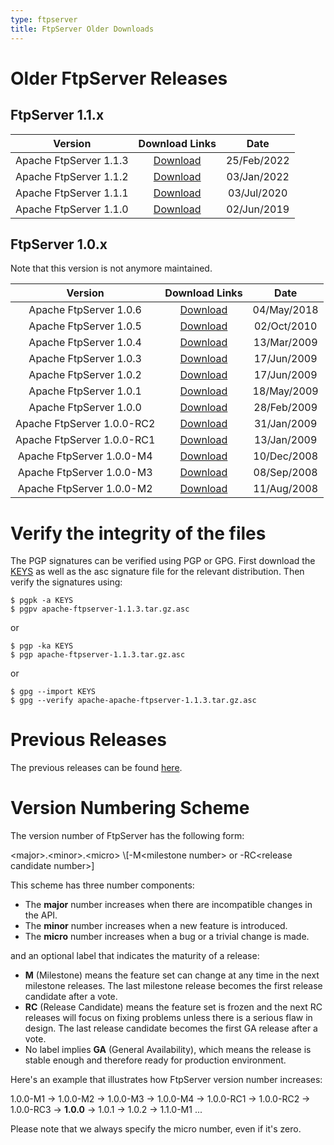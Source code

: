 ```yaml
---
type: ftpserver
title: FtpServer Older Downloads
---
```


# Older FtpServer Releases

## FtpServer 1.1.x

<center>

| Version| Download Links | Date |
|:-:|:-:|:-:|
| Apache FtpServer 1.1.3 | [Download](https://archive.apache.org/dist/mina/ftpserver/1.1.3/) | 25/Feb/2022 |
| Apache FtpServer 1.1.2 | [Download](https://archive.apache.org/dist/mina/ftpserver/1.1.2/) | 03/Jan/2022 |
| Apache FtpServer 1.1.1 | [Download](https://archive.apache.org/dist/mina/ftpserver/1.1.1/) | 03/Jul/2020 |
| Apache FtpServer 1.1.0 | [Download](https://archive.apache.org/dist/mina/ftpserver/1.1.0/) | 02/Jun/2019 |

</center>

## FtpServer 1.0.x

Note that this version is not anymore maintained.
<center>

| Version| Download Links | Date |
|:-:|:-:|:-:|
| Apache FtpServer 1.0.6 | [Download](https://archive.apache.org/dist/mina/ftpserver/1.0.6/) | 04/May/2018 |
| Apache FtpServer 1.0.5 | [Download](https://archive.apache.org/dist/mina/ftpserver/1.0.5/) | 02/Oct/2010 |
| Apache FtpServer 1.0.4 | [Download](https://archive.apache.org/dist/mina/ftpserver/1.0.4/) | 13/Mar/2009 |
| Apache FtpServer 1.0.3 | [Download](https://archive.apache.org/dist/mina/ftpserver/1.0.3/) | 17/Jun/2009 |
| Apache FtpServer 1.0.2 | [Download](https://archive.apache.org/dist/mina/ftpserver/1.0.2/) | 17/Jun/2009 |
| Apache FtpServer 1.0.1 | [Download](https://archive.apache.org/dist/mina/ftpserver/1.0.1/) | 18/May/2009 |
| Apache FtpServer 1.0.0 | [Download](https://archive.apache.org/dist/mina/ftpserver/1.0.0/) | 28/Feb/2009 |
| Apache FtpServer 1.0.0-RC2 | [Download](https://archive.apache.org/dist/mina/ftpserver/1.0.0-RC2/) | 31/Jan/2009 |
| Apache FtpServer 1.0.0-RC1 | [Download](https://archive.apache.org/dist/mina/ftpserver/1.0.0-RC1/) | 13/Jan/2009 |
| Apache FtpServer 1.0.0-M4 | [Download](https://archive.apache.org/dist/mina/ftpserver/1.0.0-M4/) | 10/Dec/2008 |
| Apache FtpServer 1.0.0-M3 | [Download](https://archive.apache.org/dist/mina/ftpserver/1.0.0-M3/) | 08/Sep/2008 |
| Apache FtpServer 1.0.0-M2 | [Download](https://archive.apache.org/dist/mina/ftpserver/1.0.0-M2/) | 11/Aug/2008 |

</center>


# Verify the integrity of the files

The PGP signatures can be verified using PGP or GPG. First download the [KEYS](https://downloads.apache.org/mina/KEYS) as well as the asc signature file for the relevant distribution. Then verify the signatures using:

    $ pgpk -a KEYS
    $ pgpv apache-ftpserver-1.1.3.tar.gz.asc

or

    $ pgp -ka KEYS
    $ pgp apache-ftpserver-1.1.3.tar.gz.asc
    
or

    $ gpg --import KEYS
    $ gpg --verify apache-apache-ftpserver-1.1.3.tar.gz.asc


# Previous Releases

The previous releases can be found [here](https://archive.apache.org/dist/mina/ftpserver).

# Version Numbering Scheme

The version number of FtpServer has the following form:

<div class="info" markdown="1">
    &lt;major>.&lt;minor>.&lt;micro> \[-M&lt;milestone number> or -RC&lt;release candidate number>]
</div>

This scheme has three number components:

* The __major__ number increases when there are incompatible changes in the API.
* The __minor__ number increases when a new feature is introduced.
* The __micro__ number increases when a bug or a trivial change is made.

and an optional label that indicates the maturity of a release:

* __M__ (Milestone) means the feature set can change at any time in the next milestone releases. The last milestone release becomes the first release candidate after a vote.
* __RC__ (Release Candidate) means the feature set is frozen and the next RC releases will focus on fixing problems unless there is a serious flaw in design. The last release candidate becomes the first GA release after a vote.
* No label implies __GA__ (General Availability), which means the release is stable enough and therefore ready for production environment.

Here's an example that illustrates how FtpServer version number increases:

<div class="info" markdown="1">
    1.0.0-M1 -> 1.0.0-M2 -> 1.0.0-M3 -> 1.0.0-M4 ->  1.0.0-RC1 -> 1.0.0-RC2 -> 1.0.0-RC3 -> <strong>1.0.0</strong> -> 1.0.1 -> 1.0.2 -> 1.1.0-M1 ...
</div>

Please note that we always specify the micro number, even if it's zero.
